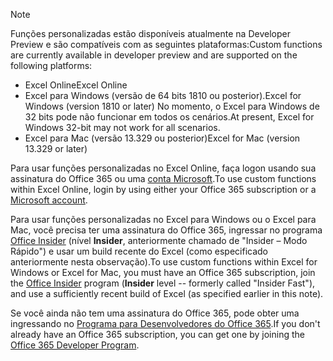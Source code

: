 > [!NOTE]
> <span data-ttu-id="f957b-101">Funções personalizadas estão disponíveis atualmente na Developer Preview e são compatíveis com as seguintes plataformas:</span><span class="sxs-lookup"><span data-stu-id="f957b-101">Custom functions are currently available in developer preview and are supported on the following platforms:</span></span>
> - <span data-ttu-id="f957b-102">Excel Online</span><span class="sxs-lookup"><span data-stu-id="f957b-102">Excel Online</span></span>
> - <span data-ttu-id="f957b-103">Excel para Windows (versão de 64 bits 1810 ou posterior).</span><span class="sxs-lookup"><span data-stu-id="f957b-103">Excel for Windows (version 1810 or later)</span></span> <span data-ttu-id="f957b-104">No momento, o Excel para Windows de 32 bits pode não funcionar em todos os cenários.</span><span class="sxs-lookup"><span data-stu-id="f957b-104">At present, Excel for Windows 32-bit may not work for all scenarios.</span></span>
> - <span data-ttu-id="f957b-105">Excel para Mac (versão 13.329 ou posterior)</span><span class="sxs-lookup"><span data-stu-id="f957b-105">Excel for Mac (version 13.329 or later)</span></span>
>
> <span data-ttu-id="f957b-106">Para usar funções personalizadas no Excel Online, faça logon usando sua assinatura do Office 365 ou uma [conta Microsoft](https://account.microsoft.com/account).</span><span class="sxs-lookup"><span data-stu-id="f957b-106">To use custom functions within Excel Online, login by using either your Office 365 subscription or a [Microsoft account](https://account.microsoft.com/account).</span></span>
>
> <span data-ttu-id="f957b-107">Para usar funções personalizadas no Excel para Windows ou o Excel para Mac, você precisa ter uma assinatura do Office 365, ingressar no programa [Office Insider](https://products.office.com/office-insider) (nível **Insider**, anteriormente chamado de "Insider – Modo Rápido") e usar um build recente do Excel (como especificado anteriormente nesta observação).</span><span class="sxs-lookup"><span data-stu-id="f957b-107">To use custom functions within Excel for Windows or Excel for Mac, you must have an Office 365 subscription, join the [Office Insider](https://products.office.com/office-insider) program (**Insider** level -- formerly called "Insider Fast"), and use a sufficiently recent build of Excel (as specified earlier in this note).</span></span>
>
> <span data-ttu-id="f957b-108">Se você ainda não tem uma assinatura do Office 365, pode obter uma ingressando no [Programa para Desenvolvedores do Office 365](https://developer.microsoft.com/pt-BR/office/dev-program).</span><span class="sxs-lookup"><span data-stu-id="f957b-108">If you don't already have an Office 365 subscription, you can get one by joining the [Office 365 Developer Program](https://developer.microsoft.com/pt-BR/office/dev-program).</span></span>